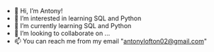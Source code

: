 - 👋 Hi, I’m Antony!
- 👀 I’m interested in learning SQL and Python
- 🌱 I’m currently learning SQL and Python
- 💞️ I’m looking to collaborate on ...
- 📫 You can reach me from my email "antonylofton02@gmail.com"

<!---
antonylofton02/antonylofton02 is a ✨ special ✨ repository because its `README.md` (this file) appears on your GitHub profile.
You can click the Preview link to take a look at your changes.
--->
